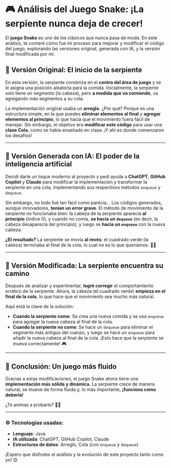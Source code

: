 # 🎮 Análisis del Juego **Snake**: ¡La serpiente nunca deja de crecer!

El **juego Snake** es uno de los clásicos que nunca pasa de moda. En este análisis, te contaré cómo fue mi proceso para mejorar y modificar el código del juego, explorando las versiones original, generada con IA, y la versión final modificada por mí.

## 🚀 **Versión Original: El inicio de la serpiente**

En esta versión, la serpiente comienza en el **centro del área de juego** y se le asigna una posición aleatoria para la comida. Inicialmente, la serpiente solo tiene un segmento (la cabeza), pero **a medida que va comiendo**, va agregando más segmentos a su cola.

La implementación original usaba un **arreglo**. ¿Por qué? Porque es una estructura simple, en la que puedes **eliminar elementos al final** y **agregar elementos al principio**, lo que hacía que el movimiento fuera fácil de manejar. Sin embargo, el objetivo era **modificar este código** para usar una **clase Cola**, como se había enseñado en clase. ¡Y ahí es donde comenzaron los desafíos!

---

## 🤖 **Versión Generada con IA: El poder de la inteligencia artificial**

Decidí darle un toque moderno al proyecto y pedí ayuda a **ChatGPT**, **GitHub Copilot** y **Claude** para modificar la implementación y transformar la serpiente en una cola, implementando sus respectivos métodos `enqueue` y `dequeue`.

Sin embargo, no todo fue tan fácil como parecía... Los códigos generados, aunque innovadores, **tenían un error grave**. El método de movimiento de la serpiente no funcionaba bien: la cabeza de la serpiente aparecía **al principio** (índice 0), y cuando no comía, **se hacía un `dequeue`** (es decir, la cabeza desaparecía del principio), y luego se **hacía un `enqueue`** con la nueva cabeza.

**¿El resultado?** La serpiente se movía **al revés**: el cuadrado verde (la cabeza) terminaba al final de la cola, lo cual no es lo que queríamos. 🐍❌

---

## 🔧 **Versión Modificada: La serpiente encuentra su camino**

Después de analizar y experimentar, **logré corregir** el comportamiento errático de la serpiente. Ahora, la cabeza (el cuadrado verde) **empieza en el final de la cola**, lo que hace que el movimiento sea mucho más natural.

Aquí está la clave de la solución:
- **Cuando la serpiente come**: Se crea una nueva comida y se usa `enqueue` para agregar la nueva cabeza al final de la cola.
- **Cuando la serpiente no come**: Se hace un `dequeue` para eliminar el segmento más antiguo del cuerpo, y luego se hace un `enqueue` para añadir la nueva cabeza al final de la cola. ¡Esto hace que la serpiente se mueva correctamente! 🎮

---

## 🎯 **Conclusión: Un juego más fluido**

Gracias a estas modificaciones, el juego Snake ahora tiene una **implementación más sólida y dinámica**. La serpiente crece de manera natural, se mueve de forma fluida y, lo más importante, **¡funciona como debería!**

¿Te animas a probarlo? 🐍👾

---

### ⚙️ **Tecnologías usadas**:
- **Lenguaje**: Java
- **IA utilizada**: ChatGPT, GitHub Copilot, Claude
- **Estructuras de datos**: Arreglo, Cola (con `enqueue` y `dequeue`)

¡Espero que disfrutes el análisis y la evolución de este proyecto tanto como yo! 😊
